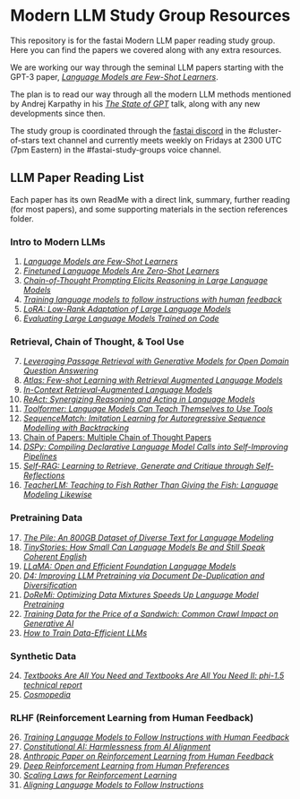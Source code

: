 # Modern LLM Study Group Resources

This repository is for the fastai Modern LLM paper reading study group. Here you can find the papers we covered along with any extra resources.

We are working our way through the seminal LLM papers starting with the GPT-3 paper, [*Language Models are Few-Shot Learners*](https://arxiv.org/abs/2005.14165).

The plan is to read our way through all the modern LLM methods mentioned by Andrej Karpathy in his [*The State of GPT*](https://www.youtube.com/watch?v=bZQun8Y4L2A) talk, along with any new developments since then.

The study group is coordinated through the [fastai discord](https://forums.fast.ai/t/discord-live-coding-details/75370) in the #cluster-of-stars text channel and currently meets weekly on Fridays at 2300 UTC (7pm Eastern) in the #fastai-study-groups voice channel.

## LLM Paper Reading List

Each paper has its own ReadMe with a direct link, summary, further reading (for most papers), and some supporting materials in the section references folder.

### Intro to Modern LLMs

1. [*Language Models are Few-Shot Learners*](Intro_to_Modern_LLMs/Language_Models_are_Few_Shot_Learners.md)
2. [*Finetuned Language Models Are Zero-Shot Learners*](Intro_to_Modern_LLMs/Finetuned_Language_Models_Are_Zero_Shot_Learners.md)
3. [*Chain-of-Thought Prompting Elicits Reasoning in Large Language Models*](Intro_to_Modern_LLMs/Chain_of_Thought_Prompting_Elicits_Reasoning_in_Large_Language_Models.md)
4. [*Training language models to follow instructions with human feedback*](Intro_to_Modern_LLMs/Training_Language_Models_to_Follow_Instructions_with_Human_Feedback.md)
5. [*LoRA: Low-Rank Adaptation of Large Language Models*](Intro_to_Modern_LLMs/LoRA_Low_Rank_Adaptation_of_Large_Language_Models.md)
6. [*Evaluating Large Language Models Trained on Code*](Intro_to_Modern_LLMs/Evaluating_Large_Language_Models_Trained_on_Code.md)

### Retrieval, Chain of Thought, & Tool Use

7. [*Leveraging Passage Retrieval with Generative Models for Open Domain Question Answering*](Retrieval_Chain_of_Thought_Tool_Use/Leveraging_Passage_Retrieval_with_Generative_Models_for_Open_Domain_Question_Answering.md)
8. [*Atlas: Few-shot Learning with Retrieval Augmented Language Models*](Retrieval_Chain_of_Thought_Tool_Use/Atlas_Few_shot_Learning_with_Retrieval_Augmented_Language_Models.md)
9. [*In-Context Retrieval-Augmented Language Models*](Retrieval_Chain_of_Thought_Tool_Use/In_Context_Retrieval_Augmented_Language_Models.md)
10. [*ReAct: Synergizing Reasoning and Acting in Language Models*](Retrieval_Chain_of_Thought_Tool_Use/ReAct_Synergizing_Reasoning_and_Acting_in_Language_Models.md)
11. [*Toolformer: Language Models Can Teach Themselves to Use Tools*](Retrieval_Chain_of_Thought_Tool_Use/Toolformer_Language_Models_Can_Teach_Themselves_to_Use_Tools.md)
12. [*SequenceMatch: Imitation Learning for Autoregressive Sequence Modelling with Backtracking*](Retrieval_Chain_of_Thought_Tool_Use/SequenceMatch_Imitation_Learning_for_Autoregressive_Sequence_Modelling_with_Backtracking.md)
13. [Chain of Papers: Multiple Chain of Thought Papers](Retrieval_Chain_of_Thought_Tool_Use/Chain_of_Papers_Multiple_Chain_of_Thought_Papers.md)
14. [*DSPy: Compiling Declarative Language Model Calls into Self-Improving Pipelines*](Retrieval_Chain_of_Thought_Tool_Use/DSPy_Compiling_Declarative_Language_Model_Calls_into_Self_Improving_Pipelines.md)
15. [*Self-RAG: Learning to Retrieve, Generate and Critique through Self-Reflections*](Retrieval_Chain_of_Thought_Tool_Use/Self_RAG_Learning_to_Retrieve_Generate_and_Critique_through_Self_Reflections.md)
16. [*TeacherLM: Teaching to Fish Rather Than Giving the Fish: Language Modeling Likewise*](Retrieval_Chain_of_Thought_Tool_Use/TeacherLM_Teaching_to_Fish_Rather_Than_Giving_the_Fish_Language_Modeling_Likewise.md)

### Pretraining Data

17. [*The Pile: An 800GB Dataset of Diverse Text for Language Modeling*](Pretraining_Data/The_Pile_An_800GB_Dataset_of_Diverse_Text_for_Language_Modeling.md)
18. [*TinyStories: How Small Can Language Models Be and Still Speak Coherent English*](Pretraining_Data/TinyStories_How_Small_Can_Language_Models_Be_and_Still_Speak_Coherent_English.md)
19. [*LLaMA: Open and Efficient Foundation Language Models*](Pretraining_Data/LLaMA_Open_and_Efficient_Foundation_Language_Models.md)
20. [*D4: Improving LLM Pretraining via Document De-Duplication and Diversification*](Pretraining_Data/D4_Improving_LLM_Pretraining_via_Document_De_Duplication_and_Diversification.md)
21. [*DoReMi: Optimizing Data Mixtures Speeds Up Language Model Pretraining*](Pretraining_Data/DoReMi_Optimizing_Data_Mixtures_Speeds_Up_Language_Model_Pretraining.md)
22. [*Training Data for the Price of a Sandwich: Common Crawl Impact on Generative AI*](Pretraining_Data/Training_Data_for_the_Price_of_a_Sandwich_Common_Crawl_Impact_on_Generative_AI.md)
23. [*How to Train Data-Efficient LLMs*](Pretraining_Data/How_to_Train_Data_Efficient_LLMs.md)

### Synthetic Data

24. [*Textbooks Are All You Need and Textbooks Are All You Need II: phi-1.5 technical report*](Synthetic_Data/Textbooks_Are_All_You_Need_and_Textbooks_Are_All_You_Need_II_phi_1.5_technical_report.md)
25. [*Cosmopedia*](Synthetic_Data/Cosmopedia.md)

### RLHF (Reinforcement Learning from Human Feedback)

26. [*Training Language Models to Follow Instructions with Human Feedback*](RLHF/Training_Language_Models_to_Follow_Instructions_with_Human_Feedback.md)
27. [*Constitutional AI: Harmlessness from AI Alignment*](RLHF/Constitutional_AI_Harmlessness_from_AI_Alignment.md)
28. [*Anthropic Paper on Reinforcement Learning from Human Feedback*](RLHF/Anthropic_Paper_on_Reinforcement_Learning_from_Human_Feedback.md)
29. [*Deep Reinforcement Learning from Human Preferences*](RLHF/Deep_Reinforcement_Learning_from_Human_Preferences.md)
30. [*Scaling Laws for Reinforcement Learning*](RLHF/Scaling_Laws_for_Reinforcement_Learning.md)
31. [*Aligning Language Models to Follow Instructions*](RLHF/Aligning_Language_Models_to_Follow_Instructions.md)